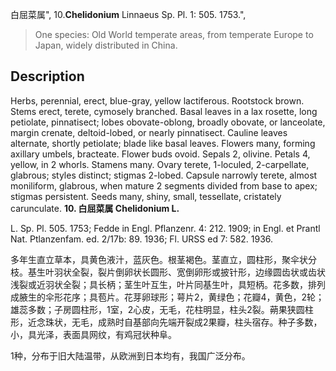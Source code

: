 白屈菜属",
10.**Chelidonium** Linnaeus Sp. Pl. 1: 505. 1753.",

> One species: Old World temperate areas, from temperate Europe to Japan, widely distributed in China.

## Description
Herbs, perennial, erect, blue-gray, yellow lactiferous. Rootstock brown. Stems erect, terete, cymosely branched. Basal leaves in a lax rosette, long petiolate, pinnatisect; lobes obovate-oblong, broadly obovate, or lanceolate, margin crenate, deltoid-lobed, or nearly pinnatisect. Cauline leaves alternate, shortly petiolate; blade like basal leaves. Flowers many, forming axillary umbels, bracteate. Flower buds ovoid. Sepals 2, olivine. Petals 4, yellow, in 2 whorls. Stamens many. Ovary terete, 1-loculed, 2-carpellate, glabrous; styles distinct; stigmas 2-lobed. Capsule narrowly terete, almost moniliform, glabrous, when mature 2 segments divided from base to apex; stigmas persistent. Seeds many, shiny, small, tessellate, cristately carunculate.
**10. 白屈菜属 Chelidonium L.**

L. Sp. Pl. 505. 1753; Fedde in Engl. Pflanzenr. 4: 212. 1909; in Engl. et Prantl Nat. Ptlanzenfam. ed. 2/17b: 89. 1936; Fl. URSS ed 7: 582. 1936.

多年生直立草本，具黄色液汁，蓝灰色。根茎褐色。茎直立，圆柱形，聚伞状分枝。基生叶羽状全裂，裂片倒卵状长圆形、宽倒卵形或披针形，边缘圆齿状或齿状浅裂或近羽状全裂；具长柄；茎生叶互生，叶片同基生叶，具短柄。花多数，排列成腋生的伞形花序；具苞片。花芽卵球形；萼片2，黄绿色；花瓣4，黄色，2轮；雄蕊多数；子房圆柱形，1室，2心皮，无毛，花柱明显，柱头2裂。蒴果狭圆柱形，近念珠状，无毛，成熟时自基部向先端开裂成2果瓣，柱头宿存。种子多数，小，具光泽，表面具网纹，有鸡冠状种阜。

1种，分布于旧大陆温带，从欧洲到日本均有，我国广泛分布。
